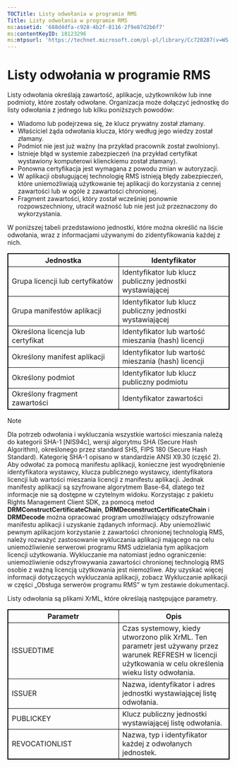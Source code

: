 ```yaml
---
TOCTitle: Listy odwołania w programie RMS
Title: Listy odwołania w programie RMS
ms:assetid: '688d4dfa-c928-4b2f-8116-2f9e87d2b6f7'
ms:contentKeyID: 18123296
ms:mtpsurl: 'https://technet.microsoft.com/pl-pl/library/Cc720287(v=WS.10)'
---
```


Listy odwołania w programie RMS
===============================

Listy odwołania określają zawartość, aplikacje, użytkowników lub inne podmioty, które zostały odwołane. Organizacja może dołączyć jednostkę do listy odwołania z jednego lub kilku poniższych powodów:

-   Wiadomo lub podejrzewa się, że klucz prywatny został złamany.
-   Właściciel żąda odwołania klucza, który według jego wiedzy został złamany.
-   Podmiot nie jest już ważny (na przykład pracownik został zwolniony).
-   Istnieje błąd w systemie zabezpieczeń (na przykład certyfikat wystawiony komputerowi klienckiemu został złamany).
-   Ponowna certyfikacja jest wymagana z powodu zmian w autoryzacji.
-   W aplikacji obsługującej technologię RMS istnieją błędy zabezpieczeń, które uniemożliwiają użytkowanie tej aplikacji do korzystania z cennej zawartości lub w ogóle z zawartości chronionej.
-   Fragment zawartości, który został wcześniej ponownie rozpowszechniony, utracił ważność lub nie jest już przeznaczony do wykorzystania.

W poniższej tabeli przedstawiono jednostki, które można określić na liście odwołania, wraz z informacjami używanymi do zidentyfikowania każdej z nich.

 
<p> </p>
<table style="border:1px solid black;">
<colgroup>
<col width="50%" />
<col width="50%" />
</colgroup>
<thead>
<tr class="header">
<th style="border:1px solid black;" >Jednostka</th>
<th style="border:1px solid black;" >Identyfikator</th>
</tr>
</thead>
<tbody>
<tr class="odd">
<td style="border:1px solid black;">Grupa licencji lub certyfikatów</td>
<td style="border:1px solid black;">Identyfikator lub klucz publiczny jednostki wystawiającej</td>
</tr>
<tr class="even">
<td style="border:1px solid black;">Grupa manifestów aplikacji</td>
<td style="border:1px solid black;">Identyfikator lub klucz publiczny jednostki wystawiającej</td>
</tr>
<tr class="odd">
<td style="border:1px solid black;">Określona licencja lub certyfikat</td>
<td style="border:1px solid black;">Identyfikator lub wartość mieszania (hash) licencji</td>
</tr>
<tr class="even">
<td style="border:1px solid black;">Określony manifest aplikacji</td>
<td style="border:1px solid black;">Identyfikator lub wartość mieszania (hash) licencji</td>
</tr>
<tr class="odd">
<td style="border:1px solid black;">Określony podmiot</td>
<td style="border:1px solid black;">Identyfikator lub klucz publiczny podmiotu</td>
</tr>
<tr class="even">
<td style="border:1px solid black;">Określony fragment zawartości</td>
<td style="border:1px solid black;">Identyfikator zawartości</td>
</tr>
</tbody>
</table>
  
> [!note]  
> Dla potrzeb odwołania i wykluczania wszystkie wartości mieszania należą do kategorii SHA-1 \[NIS94c\], wersji algorytmu SHA (Secure Hash Algorithm), określonego przez standard SHS, FIPS 180 (Secure Hash Standard). Kategorię SHA-1 opisano w standardzie ANSI X9.30 (część 2). Aby odwołać za pomocą manifestu aplikacji, konieczne jest wyodrębnienie identyfikatora wystawcy, klucza publicznego wystawcy, identyfikatora licencji lub wartości mieszania licencji z manifestu aplikacji. Jednak manifesty aplikacji są szyfrowane algorytmem Base-64, dlatego też informacje nie są dostępne w czytelnym widoku. Korzystając z pakietu Rights Management Client SDK, za pomocą metod **DRMConstructCertificateChain**, **DRMDeconstructCertificateChain** i **DRMDecode** można opracować program umożliwiający odszyfrowanie manifestu aplikacji i uzyskanie żądanych informacji. Aby uniemożliwić pewnym aplikacjom korzystanie z zawartości chronionej technologią RMS, należy rozważyć zastosowanie wykluczania aplikacji mającego na celu uniemożliwienie serwerowi programu RMS udzielania tym aplikacjom licencji użytkowania. Wykluczanie ma natomiast jedno ograniczenie: uniemożliwienie odszyfrowywania zawartości chronionej technologią RMS osobie z ważną licencją użytkowania jest niemożliwe. Aby uzyskać więcej informacji dotyczących wykluczania aplikacji, zobacz Wykluczanie aplikacji w części „Obsługa serwerów programu RMS” w tym zestawie dokumentacji. 
  
Listy odwołania są plikami XrML, które określają następujące parametry.
  
 
<p> </p>
<table style="border:1px solid black;">
<colgroup>
<col width="50%" />
<col width="50%" />
</colgroup>
<thead>
<tr class="header">
<th style="border:1px solid black;" >Parametr</th>
<th style="border:1px solid black;" >Opis</th>
</tr>
</thead>
<tbody>
<tr class="odd">
<td style="border:1px solid black;">ISSUEDTIME</td>
<td style="border:1px solid black;">Czas systemowy, kiedy utworzono plik XrML. Ten parametr jest używany przez warunek REFRESH w licencji użytkowania w celu określenia wieku listy odwołania.</td>
</tr>
<tr class="even">
<td style="border:1px solid black;">ISSUER</td>
<td style="border:1px solid black;">Nazwa, identyfikator i adres jednostki wystawiającej listę odwołania.</td>
</tr>
<tr class="odd">
<td style="border:1px solid black;">PUBLICKEY</td>
<td style="border:1px solid black;">Klucz publiczny jednostki wystawiającej listę odwołania.</td>
</tr>
<tr class="even">
<td style="border:1px solid black;">REVOCATIONLIST</td>
<td style="border:1px solid black;">Nazwa, typ i identyfikator każdej z odwołanych jednostek.</td>
</tr>
</tbody>
</table>
